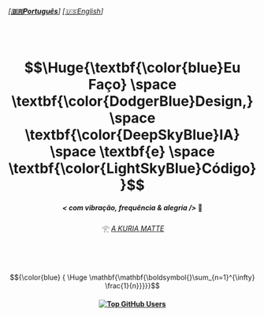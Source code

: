 ######  \[**[🇧🇷Português](README.pt_BR.md)**\] \[[🇺🇸English](README.md)\]

  <br>

<!-- API DE ESTATÍSTICAS
!Estatísticas do GitHub de Fabiana Campanari -->

<!--
###  ☆•.,¸,.•.🎶*F̘͍͖ͫ͘r̴̨̦͕̝ẹ̿͋̒̕ẹ̿͋̒̕ḑ̴̞͛̒o̯̱̊͊͢ṇ̤͛̒̍ o̯̱̊͊͢f̵͖̜̉ͅ S̵̙͕̀̃p̞̈͑̚͞ẹ̿͋̒̕ẹ̿͋̒̕c͕͗ͤ̕̕ḣ̖̻͛̓+*🎶 *¯`•.,¸,.•* -->


<!-- <h3 align="center"> 🪬 Eu Faço Design, IA & Código </h3><br> -->

<!--START HEADER -->

<!-- OLD MARKDOWN ACCEPTED FOR LATEX CODE UNTIL JUL/20024

# $$\Huge{\textbf{\color{blue}Eu Faço} \space \textbf{\color{DodgerBlue}Design,} \space \textbf{\color{DeepSkyBlue}IA}  \space \textbf{e} \space \textbf{\color{LightSkyBlue}Código}}$$. -->

<!-- Após 07/24, o código Latex é formatado usando tags HTML e não mais usando Markdown, veja o novo formato HTML abaixo 👇  -->

<h1 align="center"> $$\Huge{\textbf{\color{blue}Eu Faço} \space \textbf{\color{DodgerBlue}Design,} \space \textbf{\color{DeepSkyBlue}IA}  \space \textbf{e} \space \textbf{\color{LightSkyBlue}Código}}$$

#### <p align="center">  ***< com vibração, frequência & alegria />*** 🪬  </p>

###### <p align="center"> 𓂀 *[ A KURIA MATTE ](https://github.com/FabianaCampanari/FabianaCampanari/assets/113218619/5c7b3c9a-da37-40c5-a75b-6da58f355a7d)* 

<br><br>

<!-- Formulas Código Latex:-->

<!-- Fórmula da Relatividade.
$${\Huge\color{Green} \boldsymbol{E=m c^2}}$$  -->


<!-- #### Emaranhamento:
### $$\mathbf{\mathbf{}{\color{Green} |\Phi^+\rangle = \frac{1}{\sqrt{2}}(|00\rangle + |11\rangle)}}$$

### $${\color{Cyan} \mathbf{{\color{Cyan} }|\Phi^+\rangle = \frac{1}{\sqrt{2}}(|00\rangle + |11\rangle}}$$  -->


<!-- #### <p align="center">  Superposição de Qubit
## $$|\psi\rangle = \alpha |0\rangle + \beta |1\rangle|$$  -->


<!-- 
 #### <p align="center"> Limit _Calculus I - Formula Colors

$${\color{Green} \Huge \mathbf{\mathbf{\boldsymbol{}\sum_{n=1}^{\infty} \frac{1}{n}}}}$$

$${\color{cyan}  \Huge \mathbf{\mathbf{\boldsymbol{}\sum_{n=1}^{\infty} \frac{1}{n}}}}$$

$${\color{cyan}  \Huge \mathbf{\mathbf{\boldsymbol{}\sum_{n=1}^{\infty} \frac{1}{n}}}}$$

 $${\color{blue} {  \Huge \mathbf{\mathbf{\boldsymbol{}\sum_{n=1}^{\infty} \frac{1}{n}}}}}$$

 -->


<!-- #### USAR ESSA FORMULA a Seguir 👇

### $${\color{blue} {  \Huge \mathbf{\mathbf{\boldsymbol{}\sum_{n=1}^{\infty} \frac{1}{n}}}}}$$
 -->

$${\color{blue} {  \Huge \mathbf{\mathbf{\boldsymbol{}\sum_{n=1}^{\infty} \frac{1}{n}}}}}$$

####  <p align="center"> [![Top GitHub Users](https://github.com/gayanvoice/top-github-users/actions/workflows/action.yml/badge.svg)](https://github.com/gayanvoice/top-github-users/blob/a21ad6fb4c8e302f4caebc5262554259e58aeceb/markdown/public_contributions/brazil.md)  

<!--
[Total Public Contributions in GitHub by Country](https://gayanvoice.github.io/top-github-users/index.html)
-->



































